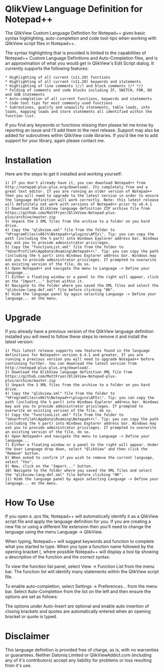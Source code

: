 QlikView Language Definition for Notepad++
===============================================

The QlikView Custom Language Definition for Notepad++ gives basic syntax highlighting, auto-completion and code tool-tips when working with QlikView script files in Notepad++.

The syntax highlighting that is provided is limited to the capabilities of Notepad++ Custom Language Definitions and Auto-Completion files, and is an approximation of what you would get in QlikView's Edit Script dialog. It currently supports the following features:

    * Highlighting of all current (v11.20) functions 
    * Highlighting of all current (v11.20) keywords and statements 
    * Highlighting of line comments (//) and block comments (/* */) 
    * Folding of comments and code blocks including IF, SWITCH, FOR, DO and SUB statements 
    * Auto-completion of all current functions, keywords and statements 
    * Code tool tips for most commonly used functions
    * Subroutines, qualify and unqaulify statements, table loads, info loads, mapping loads and store statements all identified within the function list.

If you find any keywords or functions missing then please let me know by reporting an issue and I'll add them to the next release. Support may also be added for subroutines within QlikView code libraries. If you'd like me to add support for your library, again please contact me.


Installation
===============================================
Here are the steps to get it installed and working yourself:

    1) If you don't already have it, you can download Notepad++ from http://notepad-plus-plus.org/download/. Its completely free and a great text editor. If you are running an older version of Notepad++ then you will need to upgrade to the latest version in order to ensure the language definition will work correctly. Note: this latest release will definitely not work with versions of Notepad++ prior to v6.4.1
    2) Download the QlikView language definition ZIP archive file from https://github.com/MattFryer/QlikView-Notepad-plus-plus/archive/master.zip
    3) Unpack the 3 XML files from the archive to a folder on you hard drive. 
    4) Copy the "qlikview.xml" file from the folder to "%ProgramFiles(x86)%\Notepad++\plugins\APIs\". Tip: you can copy the path (including the % part) into Windows Explorer address bar. Windows may ask you to provide administrator privileges. 
    5) Copy the "functionList.xml" file from the folder to "%UserProfile%\AppData\Roaming\Notepad++\". Tip: you can copy the path (including the % part) into Windows Explorer address bar. Windows may ask you to provide administrator privileges. If prompted to overwrite an existing version of the file, do so. 
    6) Open Notepad++ and navigate the menu to Language -> Define your language...
    7) Either a floating window or a panel to the right will appear, click on the "Import..." button within it.
    8) Navigate to the folder where you saved the XML files and select the "qlikview-lang-def.xml" file before clicking "OK".
    9) Hide the language panel by again selecting Language -> Define your language... on the menu. 


Upgrade
===============================================
If you already have a previous version of the QlikView language definition installed you will need to follow these steps to remove it and install the latest version:

    1) This latest release supports new features found in the language definitions for Notepad++ version 6.4.1 and greater, If you are running a previous version you will need to upgrade Notepad++ before continuing further. You can download the latest version from http://notepad-plus-plus.org/download/.
    2) Download the QlikView language definition XML file from https://github.com/MattFryer/QlikView-Notepad-plus-plus/archive/master.zip
    3) Unpack the 3 XML files from the archive to a folder on you hard drive. 
    4) Copy the "qlikview.xml" file from the folder to "%ProgramFiles(x86)%\Notepad++\plugins\APIs\". Tip: you can copy the path (including the % part) into Windows Explorer address bar. Windows may ask you to provide administrator privileges. If prompted to overwrite an existing version of the file, do so.
    5) Copy the "functionList.xml" file from the folder to "%UserProfile%\AppData\Roaming\Notepad++\". Tip: you can copy the path (including the % part) into Windows Explorer address bar. Windows may ask you to provide administrator privileges. If prompted to overwrite an existing version of the file, do so.
    6) Open Notepad++ and navigate the menu to Language -> Define your language...
    7) Either a floating window or a panel to the right will appear. Under the User Language drop down, select "QlikView" and then click the "Remove" button.
    8) When asked to confirm if you wish to remove the current language, select "Yes".
    9) Now, click on the "Import..." button.
    10) Navigate to the folder where you saved the XML files and select the "qlikview-lang-def.xml" file before clicking "OK".
    11) Hide the language panel by again selecting Language -> Define your language... on the menu.


How To Use
===============================================
If you open a .qvs file, Notepad++ will automatically identify it as a QlikView script file and apply the language definition for you. If you are creating a new file or using a different file extension then you'll need to change the language using the menu Language -> QlikView.

When typing, Notepad++ will suggest keywords and function to complete what you started to type. When you type a function name followed by the opening bracket (, where possible Notepad++ will display a tool tip showing a description of the function and the correct syntax.

To view the function list panel, select View -> Function List from the menu bar. The function list will identify many statements within the QlikView script file.

To enable auto-completion, select Settings -> Preferences... from the menu bar. Select Auto-Completion from the list on the left and then ensure the options are set as follows:

The options under Auto-Insert are optional and enable auto insertion of closing brackets and quotes are automatically entered when an opening bracket or quote is typed.


Disclaimer
===============================================
This language definition is provided free of charge, as is, with no warranties or guarantees. Neither Datoniq Limited or QlikViewAddict.com (including any of it's contributors) accept any liability for problems or loss resulting from it's use. 
